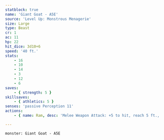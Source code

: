 ```yaml
---
statblock: true
name: 'Giant Goat - A5E'
source: 'Level Up: Monstrous Menagerie'
size: Large
type: Beast
cr: 1
ac: 11
hp: 22
hit_dice: 3d10+6
speed: '40 ft.'
stats:
    - 16
    - 10
    - 14
    - 3
    - 12
    - 6
saves:
    - { strength: 5 }
skillsaves:
    - { athletics: 5 }
senses: 'passive Perception 11'
actions:
    - { name: Ram, desc: 'Melee Weapon Attack: +5 to hit, reach 5 ft., one target. Hit: 8 (2d4+3) bludgeoning damage. If the target is a creature and the goat moves at least 20 feet straight towards the target before the attack, the target takes an additional 5 (2d4) bludgeoning damage and makes a DC 13 Strength saving throw, falling prone on a failure.' }

---
```

```statblock
monster: Giant Goat - A5E
```
